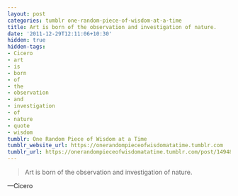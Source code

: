 ```yaml
---
layout: post
categories: tumblr one-random-piece-of-wisdom-at-a-time
title: Art is born of the observation and investigation of nature.
date: '2011-12-29T12:11:06+10:30'
hidden: true
hidden-tags:
- Cicero
- art
- is
- born
- of
- the
- observation
- and
- investigation
- of
- nature
- quote
- wisdom
tumblr: One Random Piece of Wisdom at a Time
tumblr_website_url: https://onerandompieceofwisdomatatime.tumblr.com
tumblr_url: https://onerandompieceofwisdomatatime.tumblr.com/post/14948171679/art-is-born-of-the-observation-and-investigation
---
```

> Art is born of the observation and investigation of nature.

—Cicero&nbsp;
